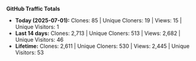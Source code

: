 
**GitHub Traffic Totals**

- **Today (2025-07-01):** Clones: 85 | Unique Cloners: 19 | Views: 15 | Unique Visitors: 1
- **Last 14 days:** Clones: 2,713 | Unique Cloners: 513 | Views: 2,682 | Unique Visitors: 46
- **Lifetime:** Clones: 2,611 | Unique Cloners: 530 | Views: 2,445 | Unique Visitors: 53
